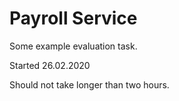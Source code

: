 # Payroll Service

Some example evaluation task.

Started 26.02.2020

Should not take longer than two hours.